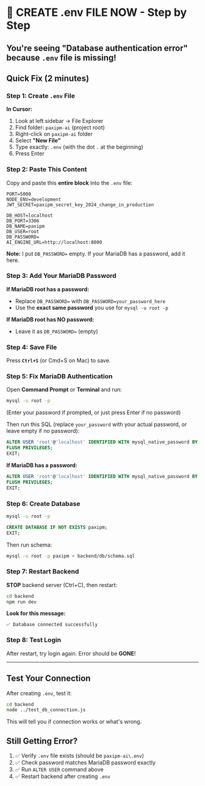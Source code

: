 # 🔴 CREATE .env FILE NOW - Step by Step

## You're seeing "Database authentication error" because `.env` file is missing!

## Quick Fix (2 minutes)

### Step 1: Create `.env` File

**In Cursor:**
1. Look at left sidebar → File Explorer
2. Find folder: `paxipm-ai` (project root)
3. Right-click on `paxipm-ai` folder
4. Select **"New File"**
5. Type exactly: `.env` (with the dot `.` at the beginning)
6. Press Enter

### Step 2: Paste This Content

Copy and paste this **entire block** into the `.env` file:

```env
PORT=5000
NODE_ENV=development
JWT_SECRET=paxipm_secret_key_2024_change_in_production

DB_HOST=localhost
DB_PORT=3306
DB_NAME=paxipm
DB_USER=root
DB_PASSWORD=
AI_ENGINE_URL=http://localhost:8000
```

**Note:** I put `DB_PASSWORD=` empty. If your MariaDB has a password, add it here.

### Step 3: Add Your MariaDB Password

**If MariaDB root has a password:**
- Replace `DB_PASSWORD=` with `DB_PASSWORD=your_password_here`
- Use the **exact same password** you use for `mysql -u root -p`

**If MariaDB root has NO password:**
- Leave it as `DB_PASSWORD=` (empty)

### Step 4: Save File

Press **`Ctrl+S`** (or Cmd+S on Mac) to save.

### Step 5: Fix MariaDB Authentication

Open **Command Prompt** or **Terminal** and run:

```bash
mysql -u root -p
```

(Enter your password if prompted, or just press Enter if no password)

Then run this SQL (replace `your_password` with your actual password, or leave empty if no password):

```sql
ALTER USER 'root'@'localhost' IDENTIFIED WITH mysql_native_password BY '';
FLUSH PRIVILEGES;
EXIT;
```

**If MariaDB has a password:**
```sql
ALTER USER 'root'@'localhost' IDENTIFIED WITH mysql_native_password BY 'your_password';
FLUSH PRIVILEGES;
EXIT;
```

### Step 6: Create Database

```bash
mysql -u root -p
```

```sql
CREATE DATABASE IF NOT EXISTS paxipm;
EXIT;
```

Then run schema:
```bash
mysql -u root -p paxipm < backend/db/schema.sql
```

### Step 7: Restart Backend

**STOP** backend server (Ctrl+C), then restart:

```bash
cd backend
npm run dev
```

**Look for this message:**
```
✅ Database connected successfully
```

### Step 8: Test Login

After restart, try login again. Error should be **GONE**!

---

## Test Your Connection

After creating `.env`, test it:

```bash
cd backend
node ../test_db_connection.js
```

This will tell you if connection works or what's wrong.

## Still Getting Error?

1. ✅ Verify `.env` file exists (should be `paxipm-ai\.env`)
2. ✅ Check password matches MariaDB password exactly
3. ✅ Run `ALTER USER` command above
4. ✅ Restart backend after creating `.env`

